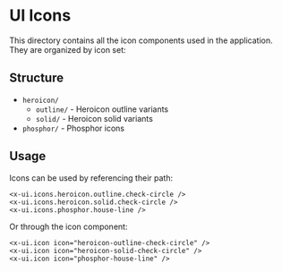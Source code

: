 # UI Icons

This directory contains all the icon components used in the application. They are organized by icon set:

## Structure

- `heroicon/`
  - `outline/` - Heroicon outline variants
  - `solid/` - Heroicon solid variants
- `phosphor/` - Phosphor icons

## Usage

Icons can be used by referencing their path:

```blade
<x-ui.icons.heroicon.outline.check-circle />
<x-ui.icons.heroicon.solid.check-circle />
<x-ui.icons.phosphor.house-line />
```

Or through the icon component:

```blade
<x-ui.icon icon="heroicon-outline-check-circle" />
<x-ui.icon icon="heroicon-solid-check-circle" />
<x-ui.icon icon="phosphor-house-line" />
``` 